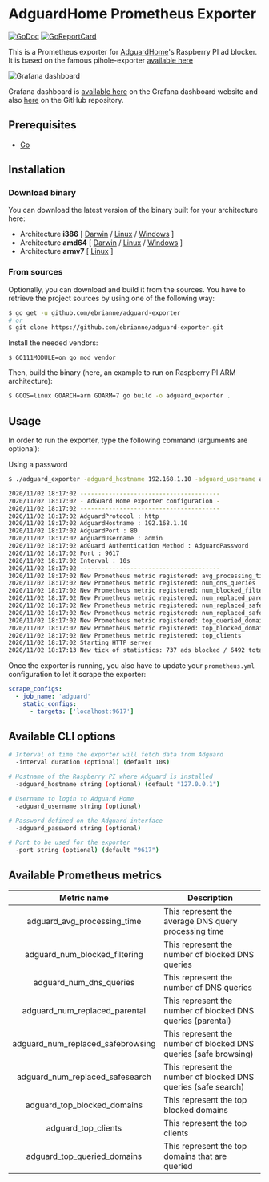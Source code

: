 # AdguardHome Prometheus Exporter

[![GoDoc](https://godoc.org/github.com/ebrianne/adguard-exporter?status.png)](https://godoc.org/github.com/ebrianne/adguard-exporter)
[![GoReportCard](https://goreportcard.com/badge/github.com/ebrianne/adguard-exporter)](https://goreportcard.com/report/github.com/ebrianne/adguard-exporter)

This is a Prometheus exporter for [AdguardHome](https://github.com/AdguardTeam/AdguardHome)'s Raspberry PI ad blocker.
It is based on the famous pihole-exporter [available here](https://github.com/eko/pihole-exporter/)

![Grafana dashboard](https://raw.githubusercontent.com/ebrianne/adguard-exporter/master/grafana/dashboard.png)

Grafana dashboard is [available here](https://grafana.com/dashboards/10176) on the Grafana dashboard website and also [here](https://raw.githubusercontent.com/ebrianne/adguard-exporter/master/grafana/dashboard.json) on the GitHub repository.

## Prerequisites

* [Go](https://golang.org/doc/)

## Installation

### Download binary

You can download the latest version of the binary built for your architecture here:

* Architecture **i386** [
    [Darwin](https://github.com/ebrianne/adguard-exporter/releases/latest/download/adguard_exporter-darwin-386) /
    [Linux](https://github.com/ebrianne/adguard-exporter/releases/latest/download/adguard_exporter-linux-386) /
    [Windows](https://github.com/ebrianne/adguard-exporter/releases/latest/download/adguard_exporter-windows-386.exe)
]
* Architecture **amd64** [
    [Darwin](https://github.com/ebrianne/adguard-exporter/releases/latest/download/adguard_exporter-darwin-amd64) /
    [Linux](https://github.com/ebrianne/adguard-exporter/releases/latest/download/adguard_exporter-linux-amd64) /
    [Windows](https://github.com/ebrianne/adguard-exporter/releases/latest/download/adguard_exporter-windows-amd64.exe)
]
* Architecture **armv7** [
    [Linux](https://github.com/ebrianne/adguard-exporter/releases/latest/download/adguard_exporter-linux-arm)
]

### From sources

Optionally, you can download and build it from the sources. You have to retrieve the project sources by using one of the following way:
```bash
$ go get -u github.com/ebrianne/adguard-exporter
# or
$ git clone https://github.com/ebrianne/adguard-exporter.git
```

Install the needed vendors:

```
$ GO111MODULE=on go mod vendor
```

Then, build the binary (here, an example to run on Raspberry PI ARM architecture):
```bash
$ GOOS=linux GOARCH=arm GOARM=7 go build -o adguard_exporter .
```

## Usage

In order to run the exporter, type the following command (arguments are optional):

Using a password

```bash
$ ./adguard_exporter -adguard_hostname 192.168.1.10 -adguard_username admin -adguard_password qwerty
```

```bash
2020/11/02 18:17:02 ---------------------------------------
2020/11/02 18:17:02 - AdGuard Home exporter configuration -
2020/11/02 18:17:02 ---------------------------------------
2020/11/02 18:17:02 AdguardProtocol : http
2020/11/02 18:17:02 AdguardHostname : 192.168.1.10
2020/11/02 18:17:02 AdguardPort : 80
2020/11/02 18:17:02 AdguardUsername : admin
2020/11/02 18:17:02 AdGuard Authentication Method : AdguardPassword
2020/11/02 18:17:02 Port : 9617
2020/11/02 18:17:02 Interval : 10s
2020/11/02 18:17:02 ---------------------------------------
2020/11/02 18:17:02 New Prometheus metric registered: avg_processing_time
2020/11/02 18:17:02 New Prometheus metric registered: num_dns_queries
2020/11/02 18:17:02 New Prometheus metric registered: num_blocked_filtering
2020/11/02 18:17:02 New Prometheus metric registered: num_replaced_parental
2020/11/02 18:17:02 New Prometheus metric registered: num_replaced_safebrowsing
2020/11/02 18:17:02 New Prometheus metric registered: num_replaced_safesearch
2020/11/02 18:17:02 New Prometheus metric registered: top_queried_domains
2020/11/02 18:17:02 New Prometheus metric registered: top_blocked_domains
2020/11/02 18:17:02 New Prometheus metric registered: top_clients
2020/11/02 18:17:02 Starting HTTP server
2020/11/02 18:17:13 New tick of statistics: 737 ads blocked / 6492 total DNS queries
```

Once the exporter is running, you also have to update your `prometheus.yml` configuration to let it scrape the exporter:

```yaml
scrape_configs:
  - job_name: 'adguard'
    static_configs:
      - targets: ['localhost:9617']
```

## Available CLI options
```bash
# Interval of time the exporter will fetch data from Adguard
  -interval duration (optional) (default 10s)

# Hostname of the Raspberry PI where Adguard is installed
  -adguard_hostname string (optional) (default "127.0.0.1")

# Username to login to Adguard Home
  -adguard_username string (optional)

# Password defined on the Adguard interface
  -adguard_password string (optional)

# Port to be used for the exporter
  -port string (optional) (default "9617")
```

## Available Prometheus metrics

| Metric name                       | Description                                                          |
|:---------------------------------:|----------------------------------------------------------------------|
| adguard_avg_processing_time       | This represent the average DNS query processing time                 |
| adguard_num_blocked_filtering     | This represent the number of blocked DNS queries                     |
| adguard_num_dns_queries           | This represent the number of DNS queries                             |
| adguard_num_replaced_parental     | This represent the number of blocked DNS queries (parental)          |
| adguard_num_replaced_safebrowsing | This represent the number of blocked DNS queries (safe browsing)     |
| adguard_num_replaced_safesearch   | This represent the number of blocked DNS queries (safe search)       |
| adguard_top_blocked_domains       | This represent the top blocked domains                               |
| adguard_top_clients               | This represent the top clients                                       |
| adguard_top_queried_domains       | This represent the top domains that are queried                      |
